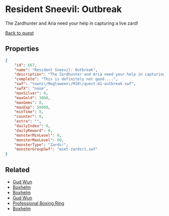 # Resident Sneevil: Outbreak

The Zardhunter and Aria need your help in capturing a live zard!

[Back to quest](../quests.md)

## Properties

```json
{
    "id": 667,
    "name": "Resident Sneevil: Outbreak",
    "description": "The Zardhunter and Aria need your help in capturing a live zard!",
    "complete": "This is definitely not good....",
    "swf": "towns\/Mogloween\/M10\/quest-m1-outbreak.swf",
    "swfX": "none",
    "maxSilver": 0,
    "maxGold": 3000,
    "maxGems": 0,
    "maxExp": 50000,
    "minTime": 0,
    "counter": 0,
    "extra": "",
    "dailyIndex": 0,
    "dailyReward": 0,
    "monsterMinLevel": 0,
    "monsterMaxLevel": 99,
    "monsterType": "Zards!",
    "monsterGroupSwf": "mset-zardsr1.swf"
}
```

## Related

- [Gud Wun](../items/4342-gud-wun.md)
- [Boxhelm](../items/4343-boxhelm.md)
- [Boxhelm](../items/4344-boxhelm.md)
- [Gud Wun](../items/4345-gud-wun.md)
- [Professional Boxing Ring](../items/4346-professional-boxing-ring.md)
- [Boxhelm](../items/4347-boxhelm.md)


